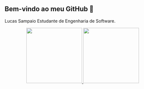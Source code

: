 ## Bem-vindo ao meu GitHub 👋 
Lucas Sampaio
Estudante de Engenharia de Software.

<div align="center">
  <a href="https://github.com/Like-a-stone">
  <img height="180" src="https://github-readme-stats.vercel.app/api?username=Like-a-stone&show_icons=true&theme=dark&include_all_commits=true"/>
  <img height="180" src="https://github-readme-stats.vercel.app/api/top-langs/?username=Like-a-stone&layout=compact&langs_count=7&theme=dark"/>
</div>
